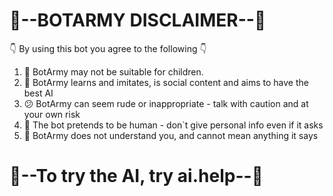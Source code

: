# **📜--BOTARMY DISCLAIMER--📜**
👇 By using this bot you agree to the following 👇
1) 🚸 BotArmy may not be suitable for children.
2) 🏫 BotArmy learns and imitates, is social content and aims to have the best AI
3) 😕 BotArmy can seem rude or inappropriate - talk with caution and at your own risk
4) 🤖 The bot pretends to be human - don`t give personal info even if it asks
5) 🤔 BotArmy does not understand you, and cannot mean anything it says
# **📜--To try the AI, try ai.help--📜**
